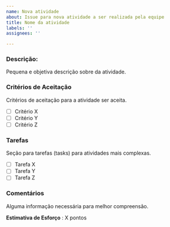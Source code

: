 ```yaml
---
name: Nova atividade
about: Issue para nova atividade a ser realizada pela equipe
title: Nome da atividade
labels: ''
assignees: ''

---
```


### Descrição:
Pequena e objetiva descrição sobre da atividade.

### Critérios de Aceitação
Critérios de aceitação para a atividade ser aceita.
- [ ] Critério X
- [ ] Critério Y
- [ ] Critério Z

### Tarefas
Seção para tarefas (tasks) para atividades mais complexas. 
- [ ] Tarefa X
- [ ] Tarefa Y
- [ ] Tarefa Z

### Comentários
Alguma informação necessária para melhor compreensão.

**Estimativa de Esforço** : X pontos
